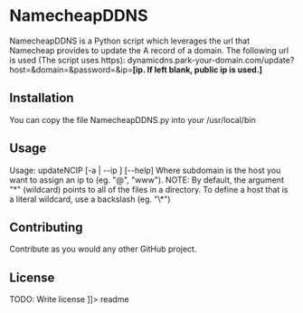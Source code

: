# NamecheapDDNS

NamecheapDDNS is a Python script which leverages the url that Namecheap provides to update the A record of a domain.
The following url is used (The script uses https):
dynamicdns.park-your-domain.com/update?host=**<Subdomain>**&domain=**<Domain>**&password=**<Dynamic DNS password>**&ip=**[ip. If left blank, public ip is used.]**

## Installation

You can copy the file NamecheapDDNS.py into your /usr/local/bin

## Usage

Usage: updateNCIP <domain> <password> <subdomain> [-a | --ip <specifiedip>] [--help]
Where subdomain is the host you want to assign an ip to (eg. "@", "www").
NOTE: By default, the argument "\*" (wildcard) points to all of the files in a directory. To define a host that is a literal wildcard, use a backslash (eg. "\\*")

## Contributing

Contribute as you would any other GitHub project. 


## License

TODO: Write license
]]></content>
  <tabTrigger>readme</tabTrigger>
</snippet>
